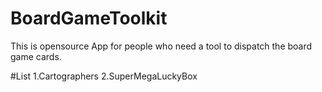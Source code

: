 # BoardGameToolkit
This is opensource App for people who need a tool to dispatch the board game cards.

#List
1.Cartographers
2.SuperMegaLuckyBox
